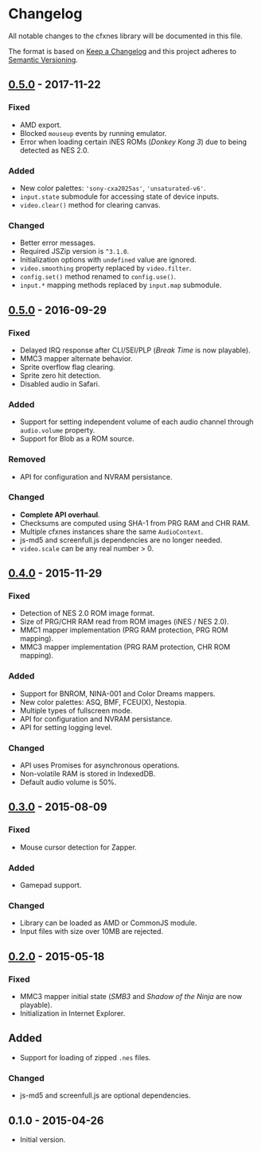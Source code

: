 # Changelog

All notable changes to the cfxnes library will be documented in this file.

The format is based on [Keep a Changelog](http://keepachangelog.com/en/1.0.0/)
and this project adheres to [Semantic Versioning](http://semver.org/spec/v2.0.0.html).

## [0.5.0] - 2017-11-22

### Fixed

- AMD export.
- Blocked `mouseup` events by running emulator.
- Error when loading certain iNES ROMs (*Donkey Kong 3*) due to being detected as NES 2.0.

### Added

- New color palettes: `'sony-cxa2025as'`, `'unsaturated-v6'`.
- `input.state` submodule for accessing state of device inputs.
- `video.clear()` method for clearing canvas.

### Changed

- Better error messages.
- Required JSZip version is `^3.1.0`.
- Initialization options with `undefined` value are ignored.
- `video.smoothing` property replaced by `video.filter`.
- `config.set()` method renamed to `config.use()`.
- `input.*` mapping methods replaced by `input.map` submodule.

## [0.5.0] - 2016-09-29

### Fixed

- Delayed IRQ response after CLI/SEI/PLP (*Break Time* is now playable).
- MMC3 mapper alternate behavior.
- Sprite overflow flag clearing.
- Sprite zero hit detection.
- Disabled audio in Safari.

### Added

- Support for setting independent volume of each audio channel through `audio.volume` property.
- Support for Blob as a ROM source.

### Removed

- API for configuration and NVRAM persistance.

### Changed

- **Complete API overhaul**.
- Checksums are computed using SHA-1 from PRG RAM and CHR RAM.
- Multiple cfxnes instances share the same `AudioContext`.
- js-md5 and screenfull.js dependencies are no longer needed.
- `video.scale` can be any real number > 0.

## [0.4.0] - 2015-11-29

### Fixed

- Detection of NES 2.0 ROM image format.
- Size of PRG/CHR RAM read from ROM images (iNES / NES 2.0).
- MMC1 mapper implementation (PRG RAM protection, PRG ROM mapping).
- MMC3 mapper implementation (PRG RAM protection, CHR ROM mapping).

### Added

- Support for BNROM, NINA-001 and Color Dreams mappers.
- New color palettes: ASQ, BMF, FCEU(X), Nestopia.
- Multiple types of fullscreen mode.
- API for configuration and NVRAM persistance.
- API for setting logging level.

### Changed

- API uses Promises for asynchronous operations.
- Non-volatile RAM is stored in IndexedDB.
- Default audio volume is 50%.

## [0.3.0] - 2015-08-09

### Fixed

- Mouse cursor detection for Zapper.

### Added

- Gamepad support.

### Changed

- Library can be loaded as AMD or CommonJS module.
- Input files with size over 10MB are rejected.

## [0.2.0] - 2015-05-18

### Fixed

- MMC3 mapper initial state (*SMB3* and *Shadow of the Ninja* are now playable).
- Initialization in Internet Explorer.

## Added

- Support for loading of zipped `.nes` files.

### Changed

- js-md5 and screenfull.js are optional dependencies.

## 0.1.0 - 2015-04-26

- Initial version.

[unreleased]: https://github.com/jpikl/cfxnes/compare/v0.6.0...HEAD
[0.6.0]: https://github.com/jpikl/cfxnes/compare/v0.5.0...v0.6.0
[0.5.0]: https://github.com/jpikl/cfxnes/compare/v0.4.0...v0.5.0
[0.4.0]: https://github.com/jpikl/cfxnes/compare/v0.3.0...v0.4.0
[0.3.0]: https://github.com/jpikl/cfxnes/compare/v0.2.0...v0.3.0
[0.2.0]: https://github.com/jpikl/cfxnes/compare/v0.1.0...v0.2.0
